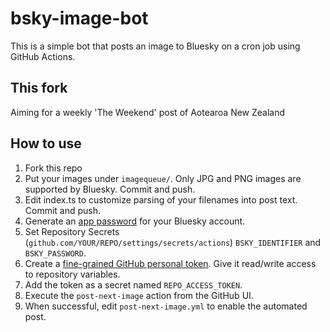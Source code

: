 # bsky-image-bot

This is a simple bot that posts an image to Bluesky on a cron job using GitHub Actions.

## This fork

Aiming for a weekly 'The Weekend' post of Aotearoa New Zealand

## How to use

1. Fork this repo
1. Put your images under `imagequeue/`. Only JPG and PNG images are supported by Bluesky. Commit and push.
1. Edit index.ts to customize parsing of your filenames into post text. Commit and push.
1. Generate an [app password](https://bsky.app/settings/app-passwords) for your Bluesky account.
1. Set Repository Secrets (`github.com/YOUR/REPO/settings/secrets/actions`) `BSKY_IDENTIFIER` and `BSKY_PASSWORD`.
1. Create a [fine-grained GitHub personal token](https://github.com/settings/tokens?type=beta). Give it read/write access to repository variables.
1. Add the token as a secret named `REPO_ACCESS_TOKEN`.
1. Execute the `post-next-image` action from the GitHub UI.
1. When successful, edit `post-next-image.yml` to enable the automated post.
